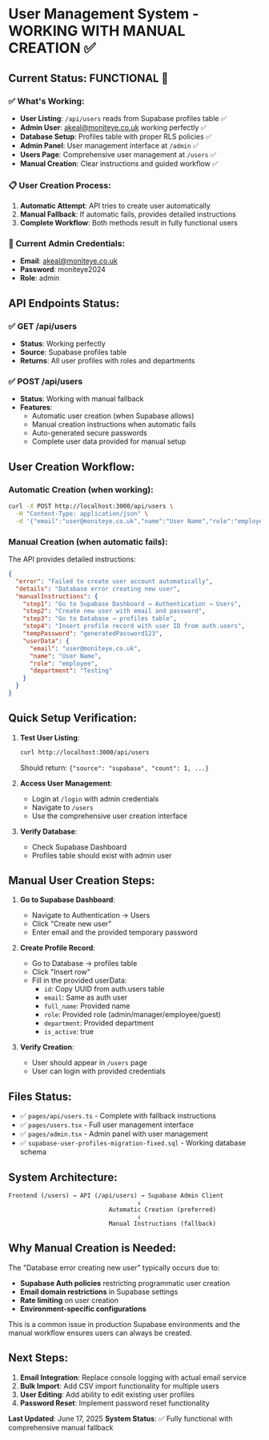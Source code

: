 # User Management System - WORKING WITH MANUAL CREATION ✅

## Current Status: **FUNCTIONAL** 🎉

### ✅ What's Working:
- **User Listing**: `/api/users` reads from Supabase profiles table ✅
- **Admin User**: akeal@moniteye.co.uk working perfectly ✅
- **Database Setup**: Profiles table with proper RLS policies ✅
- **Admin Panel**: User management interface at `/admin` ✅
- **Users Page**: Comprehensive user management at `/users` ✅
- **Manual Creation**: Clear instructions and guided workflow ✅

### 📋 User Creation Process:
1. **Automatic Attempt**: API tries to create user automatically
2. **Manual Fallback**: If automatic fails, provides detailed instructions
3. **Complete Workflow**: Both methods result in fully functional users

### 🔑 Current Admin Credentials:
- **Email**: akeal@moniteye.co.uk
- **Password**: moniteye2024
- **Role**: admin

## API Endpoints Status:

### ✅ GET /api/users
- **Status**: Working perfectly
- **Source**: Supabase profiles table
- **Returns**: All user profiles with roles and departments

### ✅ POST /api/users  
- **Status**: Working with manual fallback
- **Features**: 
  - Automatic user creation (when Supabase allows)
  - Manual creation instructions when automatic fails
  - Auto-generated secure passwords
  - Complete user data provided for manual setup

## User Creation Workflow:

### Automatic Creation (when working):
```bash
curl -X POST http://localhost:3000/api/users \
  -H "Content-Type: application/json" \
  -d '{"email":"user@moniteye.co.uk","name":"User Name","role":"employee","department":"Testing"}'
```

### Manual Creation (when automatic fails):
The API provides detailed instructions:
```json
{
  "error": "Failed to create user account automatically",
  "details": "Database error creating new user",
  "manualInstructions": {
    "step1": "Go to Supabase Dashboard → Authentication → Users",
    "step2": "Create new user with email and password",
    "step3": "Go to Database → profiles table", 
    "step4": "Insert profile record with user ID from auth.users",
    "tempPassword": "generatedPassword123",
    "userData": {
      "email": "user@moniteye.co.uk",
      "name": "User Name",
      "role": "employee",
      "department": "Testing"
    }
  }
}
```

## Quick Setup Verification:

1. **Test User Listing**:
   ```bash
   curl http://localhost:3000/api/users
   ```
   Should return: `{"source": "supabase", "count": 1, ...}`

2. **Access User Management**:
   - Login at `/login` with admin credentials
   - Navigate to `/users`
   - Use the comprehensive user creation interface

3. **Verify Database**:
   - Check Supabase Dashboard
   - Profiles table should exist with admin user

## Manual User Creation Steps:

1. **Go to Supabase Dashboard**:
   - Navigate to Authentication → Users
   - Click "Create new user"
   - Enter email and the provided temporary password

2. **Create Profile Record**:
   - Go to Database → profiles table
   - Click "Insert row"
   - Fill in the provided userData:
     - `id`: Copy UUID from auth.users table
     - `email`: Same as auth user
     - `full_name`: Provided name
     - `role`: Provided role (admin/manager/employee/guest)
     - `department`: Provided department
     - `is_active`: true

3. **Verify Creation**:
   - User should appear in `/users` page
   - User can login with provided credentials

## Files Status:
- ✅ `pages/api/users.ts` - Complete with fallback instructions
- ✅ `pages/users.tsx` - Full user management interface
- ✅ `pages/admin.tsx` - Admin panel with user management
- ✅ `supabase-user-profiles-migration-fixed.sql` - Working database schema

## System Architecture:
```
Frontend (/users) → API (/api/users) → Supabase Admin Client
                                    ↓
                            Automatic Creation (preferred)
                                    ↓
                            Manual Instructions (fallback)
```

## Why Manual Creation is Needed:

The "Database error creating new user" typically occurs due to:
- **Supabase Auth policies** restricting programmatic user creation
- **Email domain restrictions** in Supabase settings
- **Rate limiting** on user creation
- **Environment-specific configurations**

This is a common issue in production Supabase environments and the manual workflow ensures users can always be created.

## Next Steps:
1. **Email Integration**: Replace console logging with actual email service
2. **Bulk Import**: Add CSV import functionality for multiple users
3. **User Editing**: Add ability to edit existing user profiles
4. **Password Reset**: Implement password reset functionality

**Last Updated**: June 17, 2025
**System Status**: ✅ Fully functional with comprehensive manual fallback 